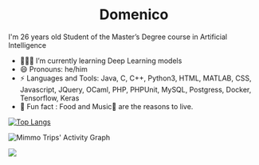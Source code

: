 <h1 align="center">
  <b>Domenico</b>
</h1>


I'm 26 years old Student of the Master’s Degree course in Artificial Intelligence

 - 🧑🏻‍🎓 I’m currently learning Deep Learning models
 - 😄 Pronouns: he/him
 - ⚡ Languages and Tools: Java, C, C++, Python3, HTML, MATLAB, CSS, Javascript, JQuery, OCaml, PHP, PHPUnit, MySQL, Postgress, Docker, Tensorflow, Keras
 - 🧐 Fun fact : Food and Music🎵 are the reasons to live.

[![Top Langs](https://github-readme-stats.vercel.app/api/top-langs/?username=mimmo96&layout=compact)](https://github.com/mimmo96/github-readme-stats)

![Mimmo Trips' Activity Graph](https://activity-graph.herokuapp.com/graph?username=mimmo96&custom_title=Contribution&&theme=gruvbox&bg_color=282828&hide_border=true&line=d1a01f&point=c58545)

![](https://komarev.com/ghpvc/?username=mimmo96)


